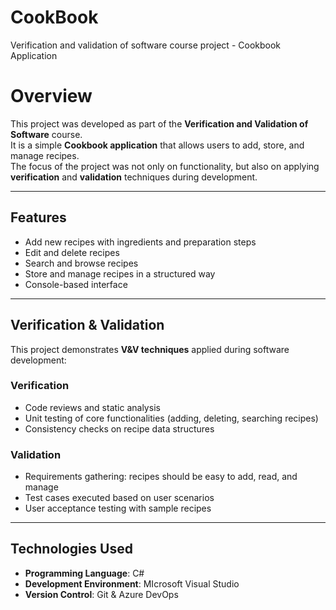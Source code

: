 # CookBook
Verification and validation of software course project - Cookbook Application


# Overview

This project was developed as part of the **Verification and Validation of Software** course.  
It is a simple **Cookbook application** that allows users to add, store, and manage recipes.  
The focus of the project was not only on functionality, but also on applying **verification** and **validation** techniques during development.

---

## Features
- Add new recipes with ingredients and preparation steps  
- Edit and delete recipes  
- Search and browse recipes  
- Store and manage recipes in a structured way  
- Console-based interface  

---

## Verification & Validation
This project demonstrates **V&V techniques** applied during software development:

### Verification 
- Code reviews and static analysis  
- Unit testing of core functionalities (adding, deleting, searching recipes)  
- Consistency checks on recipe data structures  

### Validation 
- Requirements gathering: recipes should be easy to add, read, and manage  
- Test cases executed based on user scenarios  
- User acceptance testing with sample recipes  

---

## Technologies Used
- **Programming Language**: C# 
- **Development Environment**: MIcrosoft Visual Studio
- **Version Control**: Git & Azure DevOps



